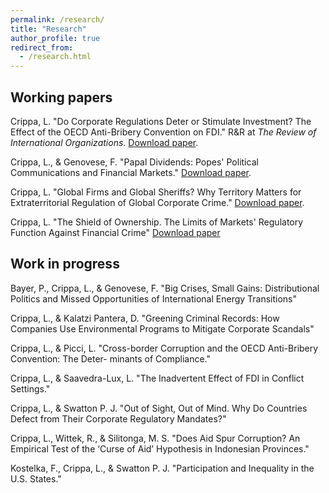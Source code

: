 ```yaml
---
permalink: /research/
title: "Research"
author_profile: true
redirect_from: 
  - /research.html
---
```

## Working papers
Crippa, L. "Do Corporate Regulations Deter or Stimulate Investment? The Effect of the OECD Anti-Bribery Convention on FDI." R&R at _The Review of International Organizations_. [Download paper](https://lorenzo-crippa.github.io/files/regulation_investment.pdf).

Crippa, L., & Genovese, F. "Papal Dividends: Popes' Political Communications and Financial Markets." [Download paper](https://lorenzo-crippa.github.io/files/papal_dividends.pdf).

Crippa, L. "Global Firms and Global Sheriffs? Why Territory Matters for Extraterritorial Regulation of Global Corporate Crime." [Download paper](https://lorenzo-crippa.github.io/files/sheriffs.pdf).

Crippa, L. "The Shield of Ownership. The Limits of Markets' Regulatory Function Against Financial Crime" [Download paper](https://lorenzo-crippa.github.io/files/scandals_ownership.pdf)

## Work in progress

Bayer, P., Crippa, L., & Genovese, F. "Big Crises, Small Gains: Distributional Politics and Missed Opportunities of International Energy Transitions"

Crippa, L., & Kalatzi Pantera, D. "Greening Criminal Records: How Companies Use Environmental Programs to Mitigate Corporate Scandals"

Crippa, L., & Picci, L. "Cross-border Corruption and the OECD Anti-Bribery Convention: The Deter- minants of Compliance."

Crippa, L., & Saavedra-Lux, L. "The Inadvertent Effect of FDI in Conflict Settings."

Crippa, L., & Swatton P. J. "Out of Sight, Out of Mind. Why Do Countries Defect from Their Corporate Regulatory Mandates?"

Crippa, L., Wittek, R., & Silitonga, M. S. "Does Aid Spur Corruption? An Empirical Test of the ‘Curse of Aid’ Hypothesis in Indonesian Provinces."

Kostelka, F., Crippa, L., & Swatton P. J. "Participation and Inequality in the U.S. States."
